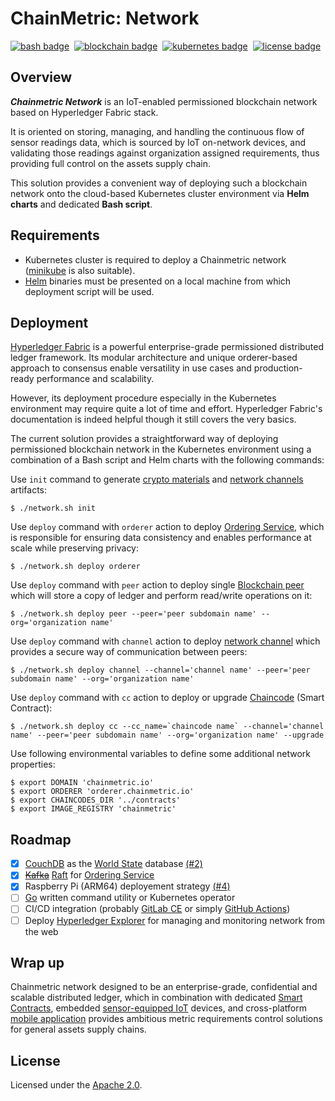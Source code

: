 # ChainMetric: Network

[![bash badge]][bash url]&nbsp;
[![blockchain badge]][hyperledger fabric url]&nbsp;
[![kubernetes badge]][kubernetes url]&nbsp;
[![license badge]][license url]

## Overview
_**Chainmetric Network**_ is an IoT-enabled permissioned blockchain network based on Hyperledger Fabric stack. 

It is oriented on storing, managing, and handling the continuous flow of sensor readings data, which is sourced by IoT on-network devices, and validating those readings against organization assigned requirements, thus providing full control on the assets supply chain.

This solution provides a convenient way of deploying such a blockchain network onto the cloud-based Kubernetes cluster environment via **Helm charts** and dedicated **Bash script**.

## Requirements

- Kubernetes cluster is required to deploy a Chainmetric network ([minikube][minikube] is also suitable).
- [Helm][helm] binaries must be presented on a local machine from which deployment script will be used.

## Deployment

[Hyperledger Fabric][hyperledger fabric url] is a powerful enterprise-grade permissioned distributed ledger framework. Its modular architecture and unique orderer-based approach to consensus enable versatility in use cases and production-ready performance and scalability.

However, its deployment procedure especially in the Kubernetes environment may require quite a lot of time and effort. Hyperledger Fabric's documentation is indeed helpful though it still covers the very basics. 

The current solution provides a straightforward way of deploying permissioned blockchain network in the Kubernetes environment using a combination of a Bash script and Helm charts with the following commands:

Use `init` command to generate [crypto materials][crypto material] and [network channels][network channel] artifacts:

```
$ ./network.sh init
```

Use `deploy` command with `orderer` action to deploy [Ordering Service][orderer service], which is responsible for ensuring data consistency and enables performance at scale while preserving privacy:
```
$ ./network.sh deploy orderer
```

Use `deploy` command with `peer` action to deploy single [Blockchain peer][blockchain peer] which will store a copy of ledger and perform read/write operations on it:
```
$ ./network.sh deploy peer --peer='peer subdomain name' --org='organization name'
```

Use `deploy` command with `channel` action to deploy [network channel][network channel] which provides a secure way of communication between peers:
```
$ ./network.sh deploy channel --channel='channel name' --peer='peer subdomain name' --org='organization name'
```

Use `deploy` command with `cc` action to deploy or upgrade [Chaincode][chaincode] (Smart Contract):
```
$ ./network.sh deploy cc --cc_name=`chaincode name` --channel='channel name' --peer='peer subdomain name' --org='organization name' --upgrade
```

Use following environmental variables to define some additional network properties:
```
$ export DOMAIN 'chainmetric.io'
$ export ORDERER 'orderer.chainmetric.io'
$ export CHAINCODES_DIR '../contracts'
$ export IMAGE_REGISTRY 'chainmetric'
```

## Roadmap

- [X] [CouchDB][couchdb] as the [World State][world state] database [(#2)](https://github.com/timoth-y/chainmetric-network/pull/2)
- [x] ~~[Kafka][kafka]~~ [Raft][raft] for [Ordering Service][orderer service]
- [x] Raspberry Pi (ARM64) deployement strategy [(#4)](https://github.com/timoth-y/chainmetric-network/pull/4)
- [ ] [Go][golang] written command utility or Kubernetes operator
- [ ] CI/CD integration (probably [GitLab CE][gitlab ci] or simply [GitHub Actions][github actions])
- [ ] Deploy [Hyperledger Explorer][hyperledger explorer] for managing and monitoring network from the web

## Wrap up

Chainmetric network designed to be an enterprise-grade, confidential and scalable distributed ledger, which in combination with dedicated [Smart Contracts][chainmetric contracts repo], embedded [sensor-equipped IoT][chainmetric sensorsys repo] devices, and cross-platform [mobile application][chainmetric app repo] provides ambitious metric requirements control solutions for general assets supply chains.

## License

Licensed under the [Apache 2.0][license file].



[bash badge]: https://img.shields.io/badge/Code-Bash-informational?style=flat&logo=gnu%20bash&logoColor=white&color=9DDE66
[blockchain badge]: https://img.shields.io/badge/Blockchain-Hyperledger%20Fabric-informational?style=flat&logo=hyperledger&logoColor=white&labelColor=0A1F1F&color=teal
[kubernetes badge]: https://img.shields.io/badge/Infrastructure-Kubernetes-informational?style=flat&logo=kubernetes&logoColor=white&color=316DE6
[license badge]: https://img.shields.io/badge/License-Apache%202.0-informational?style=flat&color=blue

[bash url]: https://www.gnu.org/software/bash
[hyperledger fabric url]: https://www.hyperledger.org/use/fabric
[kubernetes url]: https://kubernetes.io
[license url]: https://www.apache.org/licenses/LICENSE-2.0


[minikube]:  https://minikube.sigs.k8s.io/docs/
[helm]: https://helm.sh/

[crypto material]: https://hyperledger-fabric.readthedocs.io/en/release-2.2/identity/identity.html#digital-certificates
[network channel]: https://hyperledger-fabric.readthedocs.io/en/release-2.2/glossary.html#channel
[orderer service]: https://hyperledger-fabric.readthedocs.io/en/release-2.2/glossary.html#ordering-service
[blockchain peer]: https://hyperledger-fabric.readthedocs.io/en/release-2.2/glossary.html#peer
[chaincode]: https://hyperledger-fabric.readthedocs.io/en/release-2.2/glossary.html#smart-contract
[world state]: https://hyperledger-fabric.readthedocs.io/en/release-2.2/glossary.html#world-state
[couchdb]: https://hyperledger-fabric.readthedocs.io/en/release-2.2/couchdb_as_state_database.html
[kafka]: https://hyperledger-fabric.readthedocs.io/en/release-2.2/kafka.html
[raft]: https://hyperledger-fabric.readthedocs.io/en/release-2.2/orderer/ordering_service.html#raft
[golang]: https://github.com/golang/go
[gitlab ci]: https://about.gitlab.com/stages-devops-lifecycle/
[github actions]: https://github.com/features/actions
[hyperledger explorer]: https://www.hyperledger.org/use/explorer

[chainmetric contracts repo]: https://github.com/timoth-y/chainmetric-contracts
[chainmetric sensorsys repo]: https://github.com/timoth-y/chainmetric-network
[chainmetric app repo]: https://github.com/timoth-y/chainmetric-app

[license file]: https://github.com/timoth-y/chainmetric-network/blob/main/LICENSE
